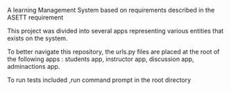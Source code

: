 A learning Management System based on requirements described in the ASETT requirement


This project was divided into several apps representing various entities that exists on the system.

To better navigate this repository, the urls.py files are placed at the root of the following
apps : students app, instructor app, discussion app, adminactions app.

To run tests included ,run command prompt in the root directory

